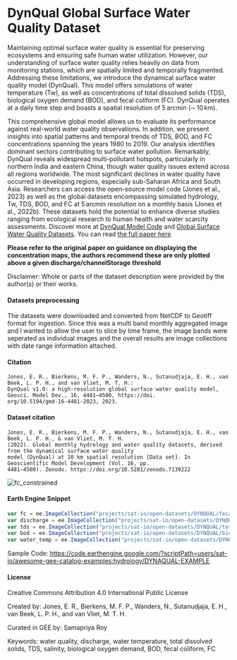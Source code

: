 # DynQual Global Surface Water Quality Dataset

Maintaining optimal surface water quality is essential for preserving ecosystems and ensuring safe human water utilization. However, our understanding of surface water quality relies heavily on data from monitoring stations, which are spatially limited and temporally fragmented. Addressing these limitations, we introduce the dynamical surface water quality model (DynQual). This model offers simulations of water temperature (Tw), as well as concentrations of total dissolved solids (TDS), biological oxygen demand (BOD), and fecal coliform (FC). DynQual operates at a daily time step and boasts a spatial resolution of 5 arcmin (∼ 10 km).

This comprehensive global model allows us to evaluate its performance against real-world water quality observations. In addition, we present insights into spatial patterns and temporal trends of TDS, BOD, and FC concentrations spanning the years 1980 to 2019. Our analysis identifies dominant sectors contributing to surface water pollution. Remarkably, DynQual reveals widespread multi-pollutant hotspots, particularly in northern India and eastern China, though water quality issues extend across all regions worldwide. The most significant declines in water quality have occurred in developing regions, especially sub-Saharan Africa and South Asia. Researchers can access the open-source model code (Jones et al., 2023) as well as the global datasets encompassing simulated hydrology, Tw, TDS, BOD, and FC at 5 arcmin resolution on a monthly basis (Jones et al., 2022b). These datasets hold the potential to enhance diverse studies ranging from ecological research to human health and water scarcity assessments. Discover more at [DynQual Model Code](https://doi.org/10.5281/zenodo.7932317) and [Global Surface Water Quality Datasets](https://doi.org/10.5281/zenodo.7139222). You can read [the full paper here](https://gmd.copernicus.org/articles/16/4481/2023/)

**Please refer to the original paper on guidance on displaying the concentration maps, the authors recommend these are only plotted above a given discharge/channelStorage threshold**

Disclaimer: Whole or parts of the dataset description were provided by the author(s) or their works.

#### Datasets preprocessing
The datasets were downloaded and converted from NetCDF to Geotiff format for ingestion. Since this was a multi band monthly aggregated image and I wanted to allow the user to slice by time frame, the image bands were seperated as individual images and the overall results are image collections with date range information attached.

#### Citation

```
Jones, E. R., Bierkens, M. F. P., Wanders, N., Sutanudjaja, E. H., van Beek, L. P. H., and van Vliet, M. T. H.:
DynQual v1.0: a high-resolution global surface water quality model, Geosci. Model Dev., 16, 4481–4500, https://doi.
org/10.5194/gmd-16-4481-2023, 2023.
```

#### Dataset citation

```
Jones, E. R., Bierkens, M. F. P., Wanders, N., Sutanudjaja, E. H., van Beek, L. P. H., & van Vliet, M. T. H.
(2022). Global monthly hydrology and water quality datasets, derived from the dynamical surface water quality
model (DynQual) at 10 km spatial resolution [Data set]. In Geoscientific Model Development (Vol. 16, pp.
4481–4500). Zenodo. https://doi.org/10.5281/zenodo.7139222
```

![fc_constrained](https://github.com/samapriya/awesome-gee-community-datasets/assets/6677629/62afe386-ec7b-4000-b758-4e7f655f0b4f)

#### Earth Engine Snippet

```js
var fc = ee.ImageCollection("projects/sat-io/open-datasets/DYNQUAL/fecal-coliform");
var discharge = ee.ImageCollection("projects/sat-io/open-datasets/DYNQUAL/discharge");
var tds = ee.ImageCollection("projects/sat-io/open-datasets/DYNQUAL/total-dissolved-solids");
var bod = ee.ImageCollection("projects/sat-io/open-datasets/DYNQUAL/biological-oxygen-demand");
var water_temp = ee.ImageCollection("projects/sat-io/open-datasets/DYNQUAL/water-temperature");
```

Sample Code: https://code.earthengine.google.com/?scriptPath=users/sat-io/awesome-gee-catalog-examples:hydrology/DYNAQUAL-EXAMPLE

#### License
Creative Commons Attribution 4.0 International Public License

Created by: Jones, E. R., Bierkens, M. F. P., Wanders, N., Sutanudjaja, E. H., van Beek, L. P. H., and van Vliet, M. T. H.

Curated in GEE by: Samapriya Roy

Keywords: water quality, discharge, water temperature, total dissolved solids, TDS, salinity, biological oxygen demand, BOD, fecal coliform, FC

